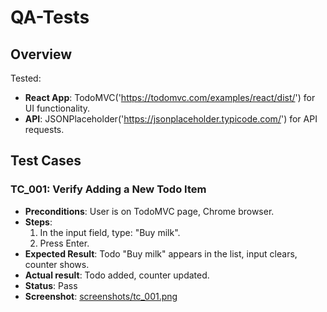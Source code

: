 # QA-Tests

## Overview
Tested:
- **React App**: TodoMVC('https://todomvc.com/examples/react/dist/') for UI functionality.
- **API**: JSONPlaceholder('https://jsonplaceholder.typicode.com/') for API requests.

## Test Cases

### TC_001: Verify Adding a New Todo Item
- **Preconditions**: User is on TodoMVC page, Chrome browser.
- **Steps**:
  1. In the input field, type: "Buy milk".
  2. Press Enter.
- **Expected Result**: Todo "Buy milk" appears in the list, input clears, counter shows.
- **Actual result**: Todo added, counter updated.
- **Status**: Pass
- **Screenshot**: [screenshots/tc_001.png](screenshots/tc_001.png)

